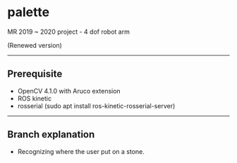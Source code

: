 # palette
 MR 2019 ~ 2020 project - 4 dof robot arm

(Renewed version)

---
## Prerequisite
- OpenCV 4.1.0 with Aruco extension
- ROS kinetic
- rosserial (sudo apt install ros-kinetic-rosserial-server)

---
## Branch explanation
- Recognizing where the user put on a stone.
